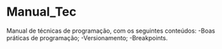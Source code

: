 # Manual_Tec
Manual de técnicas de programação, com os seguintes conteúdos: 
  -Boas práticas de programação;
  -Versionamento;
  -Breakpoints.
